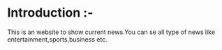 # Introduction :-
This is an website to show current news.You can se all type of news like entertainment,sports,business etc.
  

